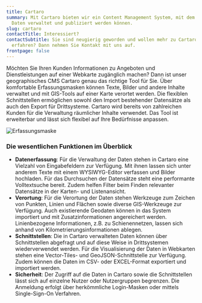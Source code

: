 ```yaml
---
title: Cartaro
summary: Mit Cartaro bieten wir ein Content Management System, mit dem räumliche
  Daten verwaltet und publiziert werden können.
slug: cartaro
contactTitle: Interessiert?
contactSubtitle: Sie sind neugierig geworden und wollen mehr zu Cartaro
  erfahren? Dann nehmen Sie Kontakt mit uns auf.
frontpage: false
---
```

Möchten Sie Ihren Kunden Informationen zu Angeboten und Dienstleistungen auf einer Webkarte zugänglich machen? Dann ist unser geographisches CMS Cartaro genau das richtige Tool für Sie. Über komfortable Erfassungsmasken können Texte, Bilder und andere Inhalte verwaltet und mit GIS-Tools auf einer Karte verortet werden. Die flexiblen Schnittstellen ermöglichen sowohl den Import bestehender Datensätze als auch den Export für Drittsysteme. Cartaro wird bereits von zahlreichen Kunden für die Verwaltung räumlicher Inhalte verwendet. Das Tool ist erweiterbar und lässt sich flexibel auf Ihre Bedürfnisse anpassen.

![Erfassungsmaske](/images/solution/cartaro/iabp_mask.png "Erfassungsmaske")

### Die wesentlichen Funktionen im Überblick

* **Datenerfassung**: Für die Verwaltung der Daten stehen in Cartaro eine Vielzahl von Eingabefeldern zur Verfügung. Mit ihnen lassen sich unter anderem Texte mit einem WYSIWYG-Editor verfassen und Bilder hochladen. Für das Durchsuchen der Datensätze steht eine performante Volltextsuche bereit. Zudem helfen Filter beim Finden relevanter Datensätze in der Karten- und Listenansicht.
* **Verortung**: Für die Verortung der Daten stehen Werkzeuge zum Zeichen von Punkten, Linien und Flächen sowie diverse GIS-Werkzeuge zur Verfügung. Auch existierende Geodaten können in das System importiert und mit Zusatzinformationen angereichert werden. Linienbezogene Informationen, z.B. zu Schienennetzen, lassen sich anhand von Kilometrierungsinformationen ablegen.
* **Schnittstellen**: Die in Cartaro verwalteten Daten können über Schnittstellen abgefragt und auf diese Weise in Drittsystemen wiederverwendet werden. Für die Visualisierung der Daten in Webkarten stehen eine Vector-Tiles- und GeoJSON-Schnittstelle zur Verfügung. Zudem können die Daten im CSV- oder EXCEL-Format exportiert und importiert werden.
* **Sicherheit**: Der Zugriff auf die Daten in Cartaro sowie die Schnittstellen lässt sich auf einzelne Nutzer oder Nutzergruppen begrenzen. Die Anmeldung erfolgt über herkömmliche Login-Masken oder mittels Single-Sign-On Verfahren.